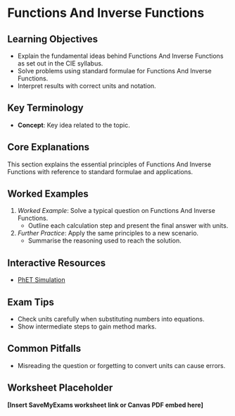 # Functions And Inverse Functions

## Learning Objectives
- Explain the fundamental ideas behind Functions And Inverse Functions as set out in the CIE syllabus.
- Solve problems using standard formulae for Functions And Inverse Functions.
- Interpret results with correct units and notation.

## Key Terminology
- **Concept**: Key idea related to the topic.

## Core Explanations
This section explains the essential principles of Functions And Inverse Functions with reference to standard formulae and applications.

## Worked Examples
1. *Worked Example*: Solve a typical question on Functions And Inverse Functions.
   - Outline each calculation step and present the final answer with units.
2. *Further Practice*: Apply the same principles to a new scenario.
   - Summarise the reasoning used to reach the solution.

## Interactive Resources
- [PhET Simulation](https://phet.colorado.edu/)

## Exam Tips
- Check units carefully when substituting numbers into equations.
- Show intermediate steps to gain method marks.

## Common Pitfalls
- Misreading the question or forgetting to convert units can cause errors.

## Worksheet Placeholder
**[Insert SaveMyExams worksheet link or Canvas PDF embed here]**
